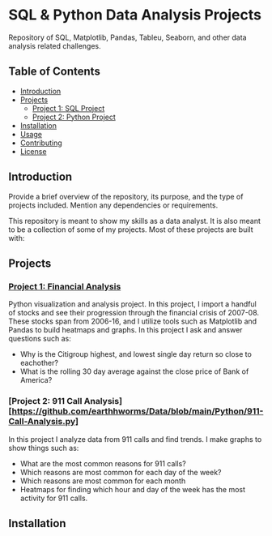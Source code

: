 # SQL & Python Data Analysis Projects

Repository of SQL, Matplotlib, Pandas, Tableu, Seaborn, and other data analysis related challenges.

## Table of Contents
- [Introduction](#introduction)
- [Projects](#projects)
  - [Project 1: SQL Project](#project-1-sql-project)
  - [Project 2: Python Project](#project-2-python-project)
- [Installation](#installation)
- [Usage](#usage)
- [Contributing](#contributing)
- [License](#license)

## Introduction

Provide a brief overview of the repository, its purpose, and the type of projects included. Mention any dependencies or requirements.

This repository is meant to show my skills as a data analyst. It is also meant to be a collection of some of my projects. Most of these projects are built with:

## Projects

### [Project 1: Financial Analysis](https://github.com/earthhworms/Data/blob/main/Python/FinanceProject.py)

Python visualization and analysis project. In this project, I import a handful of stocks and see their progression through the financial crisis of 2007-08. These stocks span from 2006-16, and I utilize tools such as Matplotlib and Pandas to build heatmaps and graphs. In this project I ask and answer questions such as:
- Why is the Citigroup highest, and lowest single day return so close to eachother?
- What is the rolling 30 day average against the close price of Bank of America?

### [Project 2: 911 Call Analysis][https://github.com/earthhworms/Data/blob/main/Python/911-Call-Analysis.py]

In this project I analyze data from 911 calls and find trends. I make graphs to show things such as:
- What are the most common reasons for 911 calls?
- Which reasons are most common for each day of the week?
- Which reasons are most common for each month
- Heatmaps for finding which hour and day of the week has the most activity for 911 calls.

## Installation
